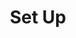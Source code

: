 ---
# metadata # 
title: Set Up
description: Set up Pachyderm locally, in the cloud, or on-premises.
date: 
# taxonomy #
tags: 
series:
seriesPart:
weight: 2
--- 